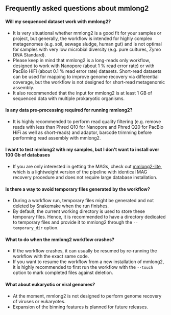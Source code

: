 ## Frequently asked questions about mmlong2

#### Will my sequenced dataset work with mmlong2?
* It is very situational whether mmlong2 is a good fit for your samples or project, but generally, the workflow is intended for highly complex metagenomes (e.g. soil, sewage sludge, human gut) and is not optimal for samples with very low microbial diversity (e.g. pure cultures, Zymo DNA Standard).
* Please keep in mind that mmlong2 is a long-reads only workflow, designed to work with Nanopore (about 1 % read error rate) or with PacBio HiFi (about 0.1 % read error rate) datasets. Short-read datasets can be used for mapping to improve genome recovery via differential coverage, but the workflow is not designed for short-read metagenomic assembly.
* It also recommended that the input for mmlong2 is at least 1 GB of sequenced data with multiple prokaryotic organisms.

#### Is any data pre-processing required for running mmlong2?
* It is highly recommended to perform read quality filtering (e.g. remove reads with less than Phred Q10 for Nanopore and Phred Q20 for PacBio HiFi as well as short-reads) and adaptor, barcode trimming before performing read assembly with mmlong2.

#### I want to test mmlong2 with my samples, but I don't want to install over 100 Gb of databases
* If you are only interested in getting the MAGs, check out [mmlong2-lite](https://github.com/Serka-M/mmlong2-lite), which is a lightweight version of the pipeline with identical MAG recovery procedure and does not require large database installation.

#### Is there a way to avoid temporary files generated by the workflow?
* During a workflow run, temporary files might be generated and not deleted by Snakemake when the run finishes.
* By default, the current working directory is used to store these temporary files. Hence, it is recommended to have a directory dedicated to temporary files and provide it to mmlong2 through the `--temporary_dir` option.

#### What to do when the mmlong2 workflow crashes?
* If the workflow crashes, it can usually be resumed by re-running the workflow with the exact same code. 
* If you want to resume the workflow from a new installation of mmlong2, it is highly recommended to first run the workflow with the `--touch` option to mark completed files against deletion.

#### What about eukaryotic or viral genomes?
* At the moment, mmlong2 is not designed to perform genome recovery of viruses or eukaryotes. 
* Expansion of the binning features is planned for future releases.

[//]: # (Written by Mantas Sereika)
